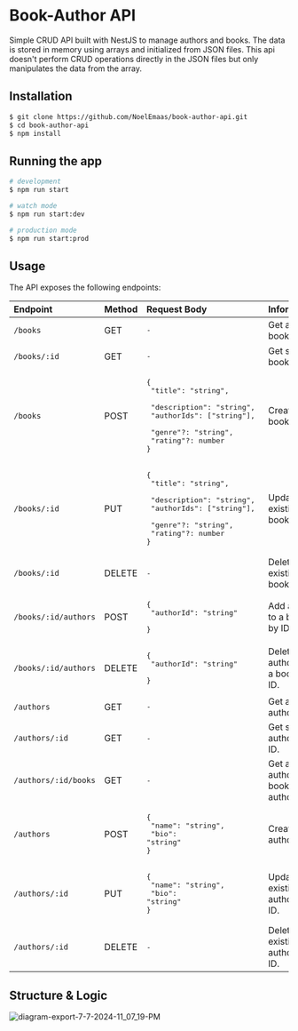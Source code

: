 # Book-Author API
 Simple CRUD API built with NestJS to manage authors and books. The data is stored in memory using arrays and initialized from JSON files. This api doesn't perform CRUD operations directly in the JSON files but only manipulates the data from the array.



## Installation

```bash
$ git clone https://github.com/NoelEmaas/book-author-api.git
$ cd book-author-api
$ npm install
```

## Running the app

```bash
# development
$ npm run start

# watch mode
$ npm run start:dev

# production mode
$ npm run start:prod
```

## Usage
The API exposes the following endpoints:

| Endpoint | Method | Request Body | Information |
| :--- | :--- | :--- | :--- |
| `/books` | GET | <pre>-</pre> | Get all books. <tr></tr>|
| `/books/:id` | GET | <pre>-</pre> | Get specific book by ID. <tr></tr>|
| `/books` | POST | <pre>{<br/>&nbsp;"title": "string", <br/>&nbsp;"description": "string", <br/>&nbsp;"authorIds": ["string"], <br/>&nbsp;"genre"?: "string", <br/>&nbsp;"rating"?: number <br/>}</pre> | Create new book. <tr></tr>|
| `/books/:id` | PUT | <pre>{<br/>&nbsp;"title": "string", <br/>&nbsp;"description": "string", <br/>&nbsp;"authorIds": ["string"], <br/>&nbsp;"genre"?: "string", <br/>&nbsp;"rating"?: number <br/>}</pre> | Update existing book by ID. <tr></tr>|
| `/books/:id` | DELETE | <pre>-</pre> | Delete existing book by ID. <tr></tr>|
| `/books/:id/authors` | POST | <pre>{<br/>&nbsp;"authorId": "string" <br/>}</pre> | Add author to a book by ID. <tr></tr>|
| `/books/:id/authors` | DELETE | <pre>{<br/>&nbsp;"authorId": "string" <br/>}</pre> | Delete author from a book by ID. <tr></tr>|
| `/authors` | GET | <pre>-</pre> | Get all authors. <tr></tr>|
| `/authors/:id` | GET | <pre>-</pre> | Get specific author by ID. <tr></tr>|
| `/authors/:id/books` | GET | <pre>-</pre> | Get all authored books by author's ID. <tr></tr>|
| `/authors` | POST | <pre>{<br/>&nbsp;"name": "string", <br/>&nbsp;"bio": "string" <br/>}</pre> | Create new author. <tr></tr>|
| `/authors/:id` | PUT | <pre>{<br/>&nbsp;"name": "string", <br/>&nbsp;"bio": "string" <br/>}</pre> | Update existing author by ID. <tr></tr>|
| `/authors/:id` | DELETE | <pre>-</pre> | Delete existing author by ID.|

## Structure & Logic
![diagram-export-7-7-2024-11_07_19-PM](https://github.com/NoelEmaas/book-author-api/assets/90034393/603cb94c-dde3-4dd7-8047-dd8d295fa959)






